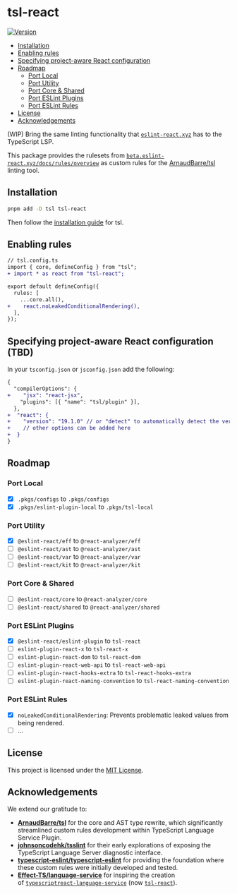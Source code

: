 # tsl-react

[![Version](https://img.shields.io/npm/v/tsl-react?style=flat&colorA=000000&colorB=000000)](https://npmjs.com/package/tsl-react)

- [Installation](#installation)
- [Enabling rules](#enabling-rules)
- [Specifying project-aware React configuration](#specifying-project-aware-react-configuration)
- [Roadmap](#roadmap)
  - [Port Local](#port-local)
  - [Port Utility](#port-utility)
  - [Port Core & Shared](#port-core--shared)
  - [Port ESLint Plugins](#port-eslint-plugins)
  - [Port ESLint Rules](#port-eslint-rules)
- [License](#license)
- [Acknowledgements](#acknowledgements)

(WIP) Bring the same linting functionality that [`eslint-react.xyz`](https://eslint-react.xyz) has to the TypeScript LSP.

This package provides the rulesets from [`beta.eslint-react.xyz/docs/rules/overview`](https://beta.eslint-react.xyz/docs/rules/overview) as custom rules for the [ArnaudBarre/tsl](https://github.com/ArnaudBarre/tsl) linting tool.

## Installation

```bash
pnpm add -D tsl tsl-react
```

Then follow the [installation guide](https://github.com/ArnaudBarre/tsl?tab=readme-ov-file#installation) for tsl.

## Enabling rules

```diff
// tsl.config.ts
import { core, defineConfig } from "tsl";
+ import * as react from "tsl-react";

export default defineConfig({
  rules: [
    ...core.all(),
+    react.noLeakedConditionalRendering(),
  ],
});
```

## Specifying project-aware React configuration (TBD)

In your `tsconfig.json` or `jsconfig.json` add the following:

```diff
{
  "compilerOptions": {
+    "jsx": "react-jsx",
    "plugins": [{ "name": "tsl/plugin" }],
  },
+  "react": {
+    "version": "19.1.0" // or "detect" to automatically detect the version
+    // other options can be added here
+  }
}
```

## Roadmap

### Port Local

- [x] `.pkgs/configs` to `.pkgs/configs`
- [x] `.pkgs/eslint-plugin-local` to `.pkgs/tsl-local`

### Port Utility

- [x] `@eslint-react/eff` to `@react-analyzer/eff`
- [ ] `@eslint-react/ast` to `@react-analyzer/ast`
- [ ] `@eslint-react/var` to `@react-analyzer/var`
- [ ] `@eslint-react/kit` to `@react-analyzer/kit`

### Port Core & Shared

- [ ] `@eslint-react/core` to `@react-analyzer/core`
- [ ] `@eslint-react/shared` to `@react-analyzer/shared`

### Port ESLint Plugins

- [x] `@eslint-react/eslint-plugin` to `tsl-react`
- [ ] `eslint-plugin-react-x` to `tsl-react-x`
- [ ] `eslint-plugin-react-dom` to `tsl-react-dom`
- [ ] `eslint-plugin-react-web-api` to `tsl-react-web-api`
- [ ] `eslint-plugin-react-hooks-extra` to `tsl-react-hooks-extra`
- [ ] `eslint-plugin-react-naming-convention` to `tsl-react-naming-convention`

### Port ESLint Rules

- [x] `noLeakedConditionalRendering`: Prevents problematic leaked values from being rendered.
- [ ] ...

## License

This project is licensed under the [MIT License](./LICENSE).

## Acknowledgements

We extend our gratitude to:

- **[ArnaudBarre/tsl](https://github.com/ArnaudBarre/tsl)** for the core and AST type rewrite, which significantly streamlined custom rules development within TypeScript Language Service Plugin.
- **[johnsoncodehk/tsslint](https://github.com/johnsoncodehk/tsslint)** for their early explorations of exposing the TypeScript Language Server diagnostic interface.
- **[typescript-eslint/typescript-eslint](https://github.com/typescript-eslint/typescript-eslint)** for providing the foundation where these custom rules were initially developed and tested.
- **[Effect-TS/language-service](https://github.com/Effect-TS/language-service)** for inspiring the creation of [`typescriptreact-language-service`](https://github.com/react-analyzer/tsl/commit/01ab1d8d954d555bff65246c61af8c1028be78f1#diff-b335630551682c19a781afebcf4d07bf978fb1f8ac04c6bf87428ed5106870f5) (now [`tsl-react`](https://github.com/react-analyzer/tsl)).
